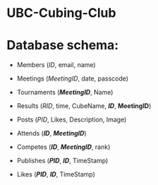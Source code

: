 # UBC-Cubing-Club

# Database schema:
- Members (*ID*, email, name)
- Meetings (*MeetingID*, date, passcode)
- Tournaments (***MeetingID***, Name)
- Results (*RID*, time, CubeName, ***ID***, **MeetingID**)
- Posts (*PID*, Likes, Description, Image)

- Attends (***ID***, ***MeetingID***)
- Competes (***ID***, ***MeetingID***, rank)
- Publishes (***PID***, ***ID***, TimeStamp)
- Likes (***PID***, ***ID***, TimeStamp)
